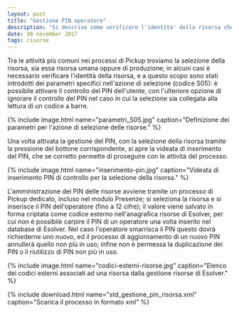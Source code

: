 ```yaml
---
layout: post
title: "Gestione PIN operatore"
description: "Si descrive come verificare l'identita' della risorsa che accede ad un processo."
date: 30 november 2017
tags: risorse
---
```


Tra le attività più comuni nei processi di Pickup troviamo la selezione della risorsa, sia essa risorsa
umana oppure di produzione; in alcuni casi è necessario verificare l'identità della risorsa, e a questo 
scopo sono stati introdotti dei parametri specifici nell'azione di selezione (codice S05): 
è possibile attivare il controllo del PIN dell'utente, con l'ulteriore opzione di ignorare il controllo
del PIN nel caso in cui la selezione sia collegata alla lettura di un codice a barre.

{% include image.html name="parametri_S05.jpg" caption="Definizione dei parametri per l'azione di selezione delle risorse." %}


Una volta attivata la gestione del PIN, con la selezione della risorsa tramite la pressione del bottone corrispondente, si apre la videata di inserimento del PIN, che se corretto permette di proseguire
con le attività del processo.

{% include image.html name="inserimento-pin.jpg" caption="Videata di inserimento PIN di controllo per la selezione della risorsa." %}


L'amministrazione dei PIN delle risorse avviene tramite un processo di Pickup dedicato, incluso nel modulo Presenze; si seleziona la risorsa e si inserisce il PIN dell'operatore (fino a 12 cifre); 
il valore viene salvato in forma
criptata come codice esterno nell'anagrafica risorse di Esolver, per cui non è possibile carpire il PIN di un operatore una volta inserito nel database di Esolver. Nel caso l'operatore smarrisca il PIN questo dovrà richiederne uno nuovo, ed il processo di aggiornamento di un nuovo PIN annullerà quello non più in uso; infine non è permessa la duplicazione dei PIN o il riutilizzo di PIN non più in uso.

{% include image.html name="codici-esterni-risorse.jpg" caption="Elenco dei codici esterni associati ad una risorsa dalla gestione risorse di Esolver." %}


{% include download.html name="std_gestione_pin_risorsa.xml" caption="Scarica il processo in formato xml" %}

